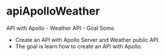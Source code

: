 # apiApolloWeather
API with Apollo - Weather API - Goal Somo 

- Create an API with Apollo Server and Weather public API.
- The goal is learn how to create an API with Apollo.
